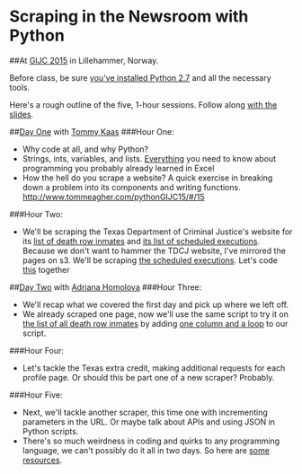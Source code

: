 # Scraping in the Newsroom with Python
##At [GIJC 2015](http://gijc2015.org/) in Lillehammer, Norway.

Before class, be sure [you've installed Python 2.7](PRE-CLASS.md) and all the necessary tools. 

Here's a rough outline of the five, 1-hour sessions. Follow along [with the slides](http://www.tommeagher.com/pythonGIJC15/#/).

##[Day One](http://www.tommeagher.com/pythonGIJC15) with [Tommy Kaas](http://www.kaasogmulvad.dk/)
###Hour One:
* Why code at all, and why Python?
* Strings, ints, variables, and lists. [Everything](https://github.com/tommeagher/pythonGIJC15/blob/master/scripts/day_one/the_basics.py) you need to know about programming you probably already learned in Excel
* How the hell do you scrape a website? A quick exercise in breaking down a problem into its components and writing functions. http://www.tommeagher.com/pythonGIJC15/#/15

###Hour Two:
* We'll be scraping the Texas Department of Criminal Justice's website for its [list of death row inmates](http://tdcj.state.tx.us/death_row/dr_offenders_on_dr.html) and [its list of scheduled executions](http://tdcj.state.tx.us/death_row/dr_scheduled_executions.html). Because we don't want to hammer the TDCJ website, I've mirrored the pages on s3. We'll be scraping [the scheduled executions](https://s3.amazonaws.com/python-at-ire15/death_row/dr_scheduled_executions.html). Let's code [this](https://github.com/tommeagher/pythonGIJC15/blob/master/scripts/day_one/scrape1.py) together

##[Day Two](http://www.tommeagher.com/pythonGIJC15/daytwo.html) with [Adriana Homolova](http://ada.homolova.sk/)
###Hour Three:
* We'll recap what we covered the first day and pick up where we left off.
* We already scraped one page, now we'll use the same script to try it on [the list of all death row inmates](https://s3.amazonaws.com/python-at-ire15/death_row/dr_offenders_on_dr.html) by adding [one column and a loop](https://github.com/tommeagher/pythonGIJC15/blob/master/scripts/day_two/scrape2.py) to our script.

###Hour Four:
* Let's tackle the Texas extra credit, making additional requests for each profile page. Or should this be part one of a new scraper? Probably.

###Hour Five: 
* Next, we'll tackle another scraper, this time one with incrementing parameters in the URL. Or maybe talk about APIs and using JSON in Python scripts.
* There's so much weirdness in coding and quirks to any programming language, we can't possibly do it all in two days. So here are [some resources](https://github.com/ireapps/pycar/tree/master/takehome).